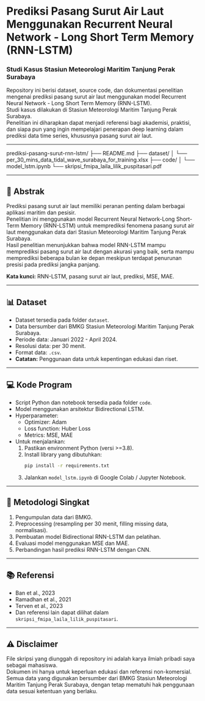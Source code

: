 # Prediksi Pasang Surut Air Laut Menggunakan Recurrent Neural Network - Long Short Term Memory (RNN-LSTM)
### Studi Kasus Stasiun Meteorologi Maritim Tanjung Perak Surabaya

Repository ini berisi dataset, source code, dan dokumentasi penelitian mengenai prediksi pasang surut air laut menggunakan model Recurrent Neural Network - Long Short Term Memory (RNN-LSTM).  
Studi kasus dilakukan di Stasiun Meteorologi Maritim Tanjung Perak Surabaya.  
Penelitian ini diharapkan dapat menjadi referensi bagi akademisi, praktisi, dan siapa pun yang ingin mempelajari penerapan deep learning dalam prediksi data time series, khususnya pasang surut air laut.

---
prediksi-pasang-surut-rnn-lstm/
├── README.md
├── dataset/
│   └── per_30_mins_data_tidal_wave_surabaya_for_training.xlsx
├── code/
│   └── model_lstm.ipynb
└── skripsi_fmipa_laila_lilik_puspitasari.pdf


---

## 📝 Abstrak

Prediksi pasang surut air laut memiliki peranan penting dalam berbagai aplikasi maritim dan pesisir.  
Penelitian ini menggunakan model Recurrent Neural Network-Long Short-Term Memory (RNN-LSTM) untuk memprediksi fenomena pasang surut air laut menggunakan data dari Stasiun Meteorologi Maritim Tanjung Perak Surabaya.  
Hasil penelitian menunjukkan bahwa model RNN-LSTM mampu memprediksi pasang surut air laut dengan akurasi yang baik, serta mampu memprediksi beberapa bulan ke depan meskipun terdapat penurunan presisi pada prediksi jangka panjang.

**Kata kunci:** RNN-LSTM, pasang surut air laut, prediksi, MSE, MAE.

---

## 📊 Dataset

- Dataset tersedia pada folder `dataset`.
- Data bersumber dari BMKG Stasiun Meteorologi Maritim Tanjung Perak Surabaya.
- Periode data: Januari 2022 - April 2024.
- Resolusi data: per 30 menit.
- Format data: `.csv`.
- **Catatan:** Penggunaan data untuk kepentingan edukasi dan riset.

---

## 💻 Kode Program

- Script Python dan notebook tersedia pada folder `code`.
- Model menggunakan arsitektur Bidirectional LSTM.
- Hyperparameter:
  - Optimizer: Adam
  - Loss function: Huber Loss
  - Metrics: MSE, MAE
- Untuk menjalankan:
  1. Pastikan environment Python (versi >=3.8).
  2. Install library yang dibutuhkan:
     ```bash
     pip install -r requirements.txt
     ```
  3. Jalankan `model_lstm.ipynb` di Google Colab / Jupyter Notebook.

---

## 🔬 Metodologi Singkat

1. Pengumpulan data dari BMKG.
2. Preprocessing (resampling per 30 menit, filling missing data, normalisasi).
3. Pembuatan model Bidirectional RNN-LSTM dan pelatihan.
4. Evaluasi model menggunakan MSE dan MAE.
5. Perbandingan hasil prediksi RNN-LSTM dengan CNN.

---

## 📚 Referensi

- Ban et al., 2023
- Ramadhan et al., 2021
- Terven et al., 2023
- Dan referensi lain dapat dilihat dalam `skripsi_fmipa_laila_lilik_puspitasari`.

---

## ⚠️ Disclaimer

File skripsi yang diunggah di repository ini adalah karya ilmiah pribadi saya sebagai mahasiswa.  
Dokumen ini hanya untuk keperluan edukasi dan referensi non-komersial.  
Semua data yang digunakan bersumber dari BMKG Stasiun Meteorologi Maritim Tanjung Perak Surabaya, dengan tetap mematuhi hak penggunaan data sesuai ketentuan yang berlaku.  

